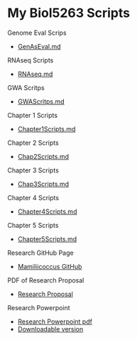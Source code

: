# My Biol5263 Scripts

Genome Eval Scrips
* [GenAsEval.md](https://github.com/biol726314/Biol5263/blob/main/GenAsEval.md)

RNAseq Scripts
* [RNAseq.md](https://github.com/biol726314/Biol5263/blob/main/RNAseq.md)

GWA Scritps
* [GWAScritps.md](https://github.com/biol726314/Biol5263/blob/main/GWAScripts.md)

Chapter 1 Scripts
* [Chapter1Scripts.md](https://github.com/biol726314/Biol5263/blob/main/Chapter1Scripts.md)

Chapter 2 Scripts
* [Chap2Scripts.md](https://github.com/biol726314/Biol5263/blob/main/Chap2Scripts.md)

Chapter 3 Scripts
* [Chap3Scripts.md](https://github.com/biol726314/Biol5263/blob/main/Chap3Scripts.md)

Chapter 4 Scripts
* [Chapter4Scripts.md](https://github.com/biol726314/Biol5263/blob/main/Chap4Scripts.md)

Chapter 5 Scripts
* [Chapter5Scripts.md](https://github.com/biol726314/Biol5263/blob/main/Chap5Scripts.md)

Research GitHub Page
* [Mamiliicoccus GitHub](https://github.com/biol726314/MamiliicoccusResearch/tree/main)

PDF of Research Proposal
* [Research Proposal](https://github.com/biol726314/Biol5263/blob/main/Research%20Proposal%20-%20BIOL%207263.pdf)

Research Powerpoint
* [Research Powerpoint pdf](https://github.com/biol726314/Biol5263/blob/main/Virulence%20Factors%20of%20Mammiliicoccus.pdf)
* [Downloadable version](https://github.com/biol726314/Biol5263/blob/main/Virulence%20Factors%20of%20Mammiliicoccus.pptx)